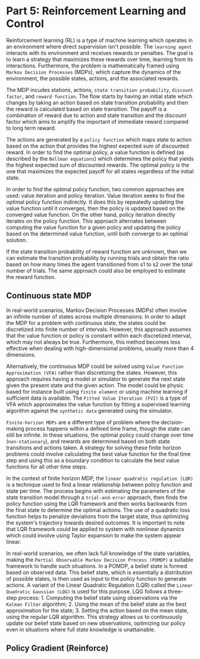 # Part 5: Reinforcement Learning and Control
Reinforcement learning (RL) is a type of machine learning which operates in an environment where direct supervision isn't possible. The `learning agent` interacts with its environment and receives rewards or penalties. The goal is to learn a strategy that maximizes these rewards over time, learning from its interactions. Furthermore, the problem is mathematically framed using `Markov Decision Processes` (MDPs), which capture the dynamics of the environment, the possible states, actions, and the associated rewards. 

The MDP incudes stations, actions, `state transition probability`, `discount factor`, and `reward function`. The flow starts by having an initial state which changes by taking an action based on state transition probability and then the reward is calculated based on state transition. The payoff is a combination of reward due to action and state transition and the discount factor which aims to amplify the important of immediate reward compared to long term reward.

The actions are generated by a `policy function` which maps state to action based on the action that provides the highest expected sum of discounted reward. In order to find the optimal policy, a value function is defined (as described by the `Bellman equations`) which determines the policy that yields the highest expected sum of discounted rewards. The optimal policy is the one that maximizes the expected payoff for all states regardless of the initial state.

In order to find the optimal policy function, two common approaches are used: value iteration and policy iteration. Value iteration seeks to find the optimal policy function indirectly. It does this by repeatedly updating the value function until it converges, then the policy is updated based on the converged value function. On the other hand, policy iteration directly iterates on the policy function. This approach alternates between computing the value function for a given policy and updating the policy based on the determined value function, until both converge to an optimal solution.

If the state transition probability of reward function are unknown, then we can estimate the transition probability by running trials and obtain the ratio based on how many times the agent transitioned from s1 to s2 over the total number of trials. The same approach could also be employed to estimate the reward function.

## Continuous state MDP
In real-world scenarios, Markov Decision Processes (MDPs) often involve an infinite number of states across multiple dimensions. In order to adapt the MDP for a problem with continuous state, the states could be discretized into finite number of intervals. However, this approach assumes that the value function or policy is constant within each discretized interval, which may not always be true. Furthermore, this method becomes less effective when dealing with high-dimensional problems, usually more than 4 dimensions.

Alternatively, the continuous MDP could be solved using `Value Function Approximation (VFA)` rather than discretizing the states. However, this approach requires having a model or simulator to generate the next state given the present state and the given action. The model could be physic based for instance built using `finite element` or using machine learning if sufficient data is available. The `Fitted Value Iteration (FVI)` is a type of VFA which approximates the value function by fitting a supervised learning algorithm against the `synthetic data` generated using the simulator.

`Finite-horizon MDPs` are a different type of problem where the decision-making process happens within a defined time frame, though the state can still be infinite. In these situations, the optimal policy could change over time (`non-stationary`), and rewards are determined based on both state transitions and actions taken. A strategy for solving these finite horizon problems could involve calculating the best value function for the final time step and using this as a boundary condition to calculate the best value functions for all other time steps.

In the context of finite horizon MDP, the `linear quadratic regulation (LQR)` is a technique used to find a linear relationship between policy function and state per time. The process begins with estimating the parameters of the state transition model through a `trial-and-error` approach, then finds the policy function using the LQR framework and then works backwards from the final state to determine the optimal actions. The use of a quadratic loss function helps to penalize deviations from the target state, thus optimizing the system's trajectory towards desired outcomes. It is important to note that LQR framework could be applied to system with nonlinear dynamics which could involve using Taylor expansion to make the system appear linear. 

In real-world scenarios, we often lack full knowledge of the state variables, making the `Partial Observable Markov Decision Process (POMDP)` a suitable framework to handle such situations. In a POMDP, a belief state is formed based on observed data. This belief state, which is essentially a distribution of possible states, is then used as input to the policy function to generate actions. A variant of the Linear Quadratic Regulation (LQR) called the `Linear Quadratic Gaussian (LQG)` is used for this purpose. LQG follows a three-step process: 1. Computing the belief state using observations via the `Kalman Filter` algorithm; 2. Using the mean of the belief state as the best approximation for the state; 3. Setting the action based on the mean state, using the regular LQR algorithm. This strategy allows us to continuously update our belief state based on new observations, optimizing our policy even in situations where full state knowledge is unattainable.

## Policy Gradient (Reinforce)




